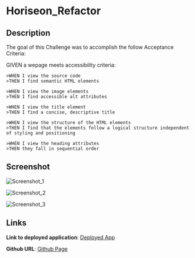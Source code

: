 # Horiseon_Refactor

## Description

The goal of this Challenge was to accomplish the follow Acceptance Criteria:

GIVEN a wepage meets accessibility criteria:

    >WHEN I view the source code
    >THEN I find semantic HTML elements

    >WHEN I view the image elements
    >THEN I find accessible alt attributes

    >WHEN I view the title element
    >THEN I find a concise, descriptive title

    >WHEN I view the structure of the HTML elements
    >THEN I find that the elements follow a logical structure independent of styling and positioning

    >WHEN I view the heading attributes
    >THEN they fall in sequential order

## Screenshot

![Screenshot_1](https://user-images.githubusercontent.com/122952630/216194326-b604f56c-27f0-44fd-9d38-2346db2b4323.png)

![Screenshot_2](https://user-images.githubusercontent.com/122952630/216195163-e341fd27-6243-4fb5-b7b9-9b0dc6ebd727.png)

![Screenshot_3](https://user-images.githubusercontent.com/122952630/216195243-da3ed9b6-0532-47fb-b98a-bfa80daf032a.png)


## Links

**Link to deployed application**: [Deployed App](https://erikchiodo.github.io/Horiseon_Refactor)

**Github URL**: [Github Page](https://github.com/erikchiodo/Horiseon_Refactor)

